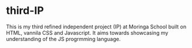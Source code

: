 # third-IP
This is my third refined independent project (IP) at Moringa School built on HTML, vannila CSS and Javascript. It aims towards showcasing my understanding of the JS progrmming language.
